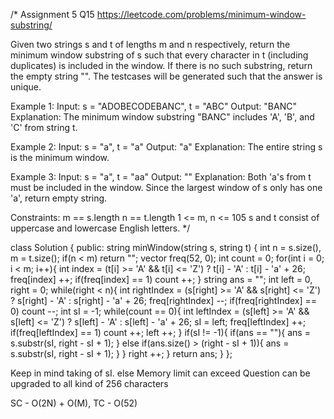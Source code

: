 /*
Assignment 5 Q15
https://leetcode.com/problems/minimum-window-substring/

Given two strings s and t of lengths m and n respectively, return the minimum window substring of s such that every character in t (including duplicates) is included in the window. If there is no such substring, return the empty string "".
The testcases will be generated such that the answer is unique.

Example 1:
Input: s = "ADOBECODEBANC", t = "ABC"
Output: "BANC"
Explanation: The minimum window substring "BANC" includes 'A', 'B', and 'C' from string t.

Example 2:
Input: s = "a", t = "a"
Output: "a"
Explanation: The entire string s is the minimum window.

Example 3:
Input: s = "a", t = "aa"
Output: ""
Explanation: Both 'a's from t must be included in the window.
Since the largest window of s only has one 'a', return empty string.

Constraints:
m == s.length
n == t.length
1 <= m, n <= 105
s and t consist of uppercase and lowercase English letters.
*/

class Solution {
public:
    string minWindow(string s, string t) {
        int n = s.size(), m = t.size();
        if(n < m) return "";
        vector<int> freq(52, 0);
        int count = 0;
        for(int i = 0; i < m; i++){
            int index = (t[i] >= 'A' && t[i] <= 'Z') ? t[i] - 'A' : t[i] - 'a' + 26;
            freq[index] ++;
            if(freq[index] == 1) count ++;
        }
        string ans = "";
        int left = 0, right = 0;
        while(right < n){
            int rightIndex = (s[right] >= 'A' && s[right] <= 'Z') ? s[right] - 'A' : s[right] - 'a' + 26;
            freq[rightIndex] --;
            if(freq[rightIndex] == 0) count --;
            int sI = -1;
            while(count == 0){
                int leftIndex = (s[left] >= 'A' && s[left] <= 'Z') ? s[left] - 'A' : s[left] - 'a' + 26;
                sI = left;
                freq[leftIndex] ++;
                if(freq[leftIndex] == 1) count ++;
                left ++;
            }
            if(sI != -1){
                if(ans == ""){
                    ans = s.substr(sI, right - sI + 1);
                }
                else if(ans.size() > (right - sI + 1)){
                    ans = s.substr(sI, right - sI + 1);
                }
            }
            right ++;
        }
        return ans;
    }
};

Keep in mind taking of sI. else Memory limit can exceed
Question can be upgraded to all kind of 256 characters

SC - O(2N) + O(M), TC - O(52)
